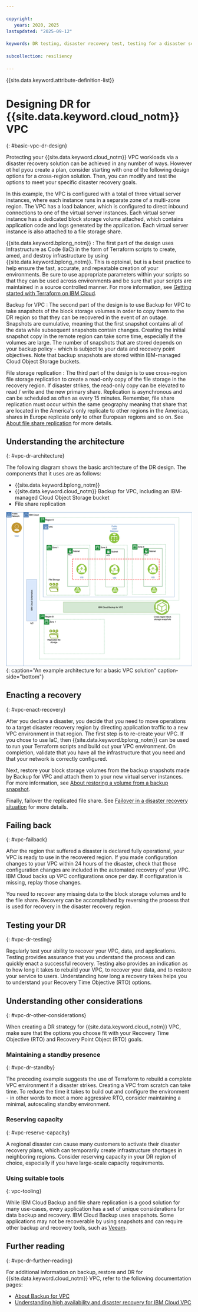 ```yaml
---

copyright:
   years: 2020, 2025
lastupdated: "2025-09-12"

keywords: DR testing, disaster recovery test, testing for a disaster scenario, dry test, switch over, DR simulation, vpc

subcollection: resiliency

---
```


{{site.data.keyword.attribute-definition-list}}

# Designing DR for {{site.data.keyword.cloud_notm}} VPC
{: #basic-vpc-dr-design}

Protecting your {{site.data.keyword.cloud_notm}} VPC workloads via a disaster recovery solution can be achieved in any number of ways. However ot hel pyou create a plan, consider starting with one of the following design options for a cross-region solution. Then, you can modify and test the options to meet your specific disaster recovery goals.

In this example, the VPC is configured with a total of three virtual server instances, where each instance runs in a separate zone of a multi-zone region. The VPC has a load balancer, which is configured to direct inbound connections to one of the virtual server instances. Each virtual server instance has a dedicated block storage volume attached, which contains application code and logs generated by the application. Each virtual server instance is also attached to a file storage share.

{{site.data.keyword.bplong_notm}}
:   The first part of the design uses Infrastructure as Code (IaC) in the form of Terraform scripts to create, amed, and destroy infrastructure by using {{site.data.keyword.bplong_notm}}. This is optoinal, but is a best practice to help ensure the fast, accurate, and repeatable creation of your environments. Be sure to use appropriate parameters within your scripts so that they can be used across environments and be sure that your scripts are maintained in a source controlled manner. For more information, see [Getting started with Terraform on IBM Cloud](/docs/ibm-cloud-provider-for-terraform?topic=ibm-cloud-provider-for-terraform-getting-started).

Backup for VPC
:   The second part of the design is to use Backup for VPC to take snapshots of the block storage volumes in order to copy them to the DR region so that they can be recovered in the event of an outage. Snapshots are cumulative, meaning that the first snapshot contains all of the data while subsequent snapshots contain changes. Creating the initial snapshot copy in the remote region can take some time, especially if the volumes are large. The number of snapshots that are stored depends on your backup policy - which is subject to your data and recovery point objectives. Note that backup snapshots are stored within IBM-managed Cloud Object Storage buckets.

File storage replication
:   The third part of the design is to use cross-region file storage replication to create a read-only copy of the file storage in the recovery region. If disaster strikes, the read-only copy can be elevated to read / write and the new primary share. Replication is asynchronous and can be scheduled as often as every 15 minutes. Remember, file share replication must occur within the same geography meaning that share that are located in the America's only replicate to other regions in the Americas, shares in Europe replicate only to other European regions and so on. See [About file share replication](/docs/vpc?topic=vpc-file-storage-replication) for more details.


## Understanding the architecture
{: #vpc-dr-architecture}

The following diagram shows the basic architecture of the DR design. The components that it uses are as follows:

* {{site.data.keyword.bplong_notm}}
* {{site.data.keyword.cloud_notm}} Backup for VPC, including an IBM-managed Cloud Object Storage bucket
* File share replication

![Diagram showing a basic VPC DR architecture](images/simple-vpc-dr-arch.svg "An example architecture for a basic VPC solution"){: caption="An example architecture for a basic VPC solution" caption-side="bottom"}


## Enacting a recovery
{: #vpc-enact-recovery}

After you declare a disaster, you decide that you need to move operations to a target disaster recovery region by directing application traffic to a new VPC environment in that region. The first step is to re-create your VPC. If you chose to use IaC, then {{site.data.keyword.bplong_notm}} can be used to run your Terraform scripts and build out your VPC environment. On completion, validate that you have all the infrastructure that you need and that your network is correctly configured.

Next, restore your block storage volumes from the backup snapshots made by Backup for VPC and attach them to your new virtual server instances. For more information, see [About restoring a volume from a backup snapshot](/docs/vpc?topic=vpc-baas-vpc-restore&interface=ui#baas-vpc-restore-concepts).

Finally, failover the replicated file share. See [Failover in a disaster recovery situation](/docs/vpc?topic=vpc-file-storage-failover&interface=ui#fs-failover-dr) for more details.


## Failing back
{: #vpc-failback}

After the region that suffered a disaster is declared fully operational, your VPC is ready to use in the recovered region. If you made configuration changes to your VPC within 24 hours of the disaster, check that those configuration changes are included in the automated recovery of your VPC. IBM Cloud backs up VPC configurations once per day. If configuration is missing, replay those changes.

You need to recover any missing data to the block storage volumes and to the file share. Recovery can be accomplished by reversing the process that is used for recovery in the disaster recovery region.

## Testing your DR
{: #vpc-dr-testing}

Regularly test your ability to recover your VPC, data, and applications. Testing provides assurance that you understand the process and can quickly enact a successful recovery. Testing also provides an indication as to how long it takes to rebuild your VPC, to recover your data, and to restore your service to users. Understanding how long a recovery takes helps you to understand your Recovery Time Objective (RTO) options.

## Understanding other considerations
{: #vpc-dr-other-considerations}

When creating a DR strategy for {{site.data.keyword.cloud_notm}} VPC, make sure that the options you choose fit with your Recovery Time Objective (RTO) and Recovery Point Object (RTO) goals.

### Maintaining a standby presence
{: #vpc-dr-standby}

The preceding example suggests the use of Terraform to rebuild a complete VPC environment if a disaster strikes. Creating a VPC from scratch can take time. To reduce the time it takes to build out and configure the environment - in other words to meet a more aggressive RTO, consider maintaining a minimal, autoscaling standby environment.

### Reserving capacity
{: #vpc-reserve-capacity}

A regional disaster can cause many customers to activate their disaster recovery plans, which can temporarily create infrastructure shortages in neighboring regions. Consider reserving capacity in your DR region of choice, especially if you have large-scale capacity requirements.

### Using suitable tools
{: vpc-tooling}

While IBM Cloud Backup and file share replication is a good solution for many use-cases, every application has a set of unique considerations for data backup and recovery. IBM Cloud Backup uses snapshots. Some applications may not be recoverable by using snapshots and can require other backup and recovery tools, such as [Veeam](/docs/vpc?topic=vpc-about-veeam&interface=ui).

## Further reading
{: #vpc-dr-further-reading}

For additional information on backup, restore and DR for {{site.data.keyword.cloud_notm}} VPC, refer to the following documentation pages:

* [About Backup for VPC](/docs/vpc?topic=vpc-backup-service-about&interface=ui)
* [Understanding high availability and disaster recovery for IBM Cloud VPC](/docs/vpc?topic=vpc-ha-dr-vpc&interface=ui)
